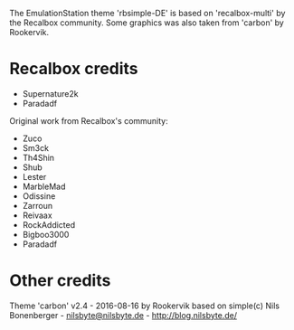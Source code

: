 The EmulationStation theme 'rbsimple-DE' is based on 'recalbox-multi' by the Recalbox community.
Some graphics was also taken from 'carbon' by Rookervik.


Recalbox credits
================
- Supernature2k
- Paradadf

Original work from
Recalbox's community:
- Zuco
- Sm3ck
- Th4Shin
- Shub
- Lester
- MarbleMad
- Odissine
- Zarroun
- Reivaax
- RockAddicted
- Bigboo3000
- Paradadf


Other credits
=============
Theme 'carbon' v2.4 - 2016-08-16 by Rookervik
based on simple(c) Nils Bonenberger - nilsbyte@nilsbyte.de - http://blog.nilsbyte.de/
